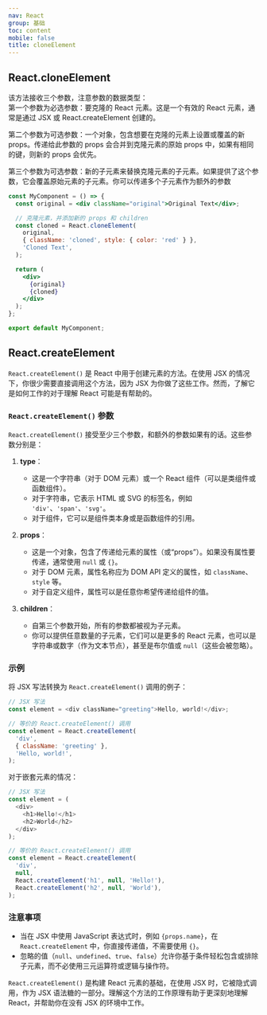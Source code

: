```yaml
---
nav: React
group: 基础
toc: content
mobile: false
title: cloneElement
---
```


## React.cloneElement

该方法接收三个参数，注意参数的数据类型：  
第一个参数为必选参数：要克隆的 React 元素。这是一个有效的 React 元素，通常是通过 JSX 或 React.createElement 创建的。

第二个参数为可选参数：一个对象，包含想要在克隆的元素上设置或覆盖的新 props。传递给此参数的 props 会合并到克隆元素的原始 props 中，如果有相同的键，则新的 props 会优先。

第三个参数为可选参数：新的子元素来替换克隆元素的子元素。如果提供了这个参数，它会覆盖原始元素的子元素。你可以传递多个子元素作为额外的参数

```jsx
const MyComponent = () => {
  const original = <div className="original">Original Text</div>;

  // 克隆元素，并添加新的 props 和 children
  const cloned = React.cloneElement(
    original,
    { className: 'cloned', style: { color: 'red' } },
    'Cloned Text',
  );

  return (
    <div>
      {original}
      {cloned}
    </div>
  );
};

export default MyComponent;
```

## React.createElement

`React.createElement()` 是 React 中用于创建元素的方法。在使用 JSX 的情况下，你很少需要直接调用这个方法，因为 JSX 为你做了这些工作。然而，了解它是如何工作的对于理解 React 可能是有帮助的。

### `React.createElement()` 参数

`React.createElement()` 接受至少三个参数，和额外的参数如果有的话。这些参数分别是：

1. **type**：

   - 这是一个字符串（对于 DOM 元素）或一个 React 组件（可以是类组件或函数组件）。
   - 对于字符串，它表示 HTML 或 SVG 的标签名，例如 `'div'`、`'span'`、`'svg'`。
   - 对于组件，它可以是组件类本身或是函数组件的引用。

2. **props**：

   - 这是一个对象，包含了传递给元素的属性（或“props”）。如果没有属性要传递，通常使用 `null` 或 `{}`。
   - 对于 DOM 元素，属性名称应为 DOM API 定义的属性，如 `className`、`style` 等。
   - 对于自定义组件，属性可以是任意你希望传递给组件的值。

3. **children**：
   - 自第三个参数开始，所有的参数都被视为子元素。
   - 你可以提供任意数量的子元素，它们可以是更多的 React 元素，也可以是字符串或数字（作为文本节点），甚至是布尔值或 `null`（这些会被忽略）。

### 示例

将 JSX 写法转换为 `React.createElement()` 调用的例子：

```js
// JSX 写法
const element = <div className="greeting">Hello, world!</div>;

// 等价的 React.createElement() 调用
const element = React.createElement(
  'div',
  { className: 'greeting' },
  'Hello, world!',
);
```

对于嵌套元素的情况：

```js
// JSX 写法
const element = (
  <div>
    <h1>Hello!</h1>
    <h2>World</h2>
  </div>
);

// 等价的 React.createElement() 调用
const element = React.createElement(
  'div',
  null,
  React.createElement('h1', null, 'Hello!'),
  React.createElement('h2', null, 'World'),
);
```

### 注意事项

- 当在 JSX 中使用 JavaScript 表达式时，例如 `{props.name}`，在 `React.createElement` 中，你直接传递值，不需要使用 `{}`。
- 忽略的值（`null`、`undefined`、`true`、`false`）允许你基于条件轻松包含或排除子元素，而不必使用三元运算符或逻辑与操作符。

`React.createElement()` 是构建 React 元素的基础，在使用 JSX 时，它被隐式调用，作为 JSX 语法糖的一部分。理解这个方法的工作原理有助于更深刻地理解 React，并帮助你在没有 JSX 的环境中工作。
